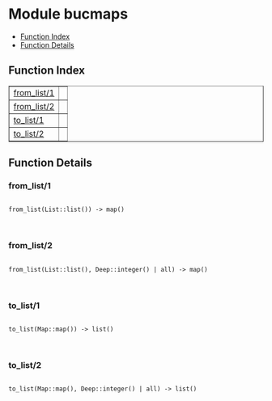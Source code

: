 

# Module bucmaps #
* [Function Index](#index)
* [Function Details](#functions)

<a name="index"></a>

## Function Index ##


<table width="100%" border="1" cellspacing="0" cellpadding="2" summary="function index"><tr><td valign="top"><a href="#from_list-1">from_list/1</a></td><td></td></tr><tr><td valign="top"><a href="#from_list-2">from_list/2</a></td><td></td></tr><tr><td valign="top"><a href="#to_list-1">to_list/1</a></td><td></td></tr><tr><td valign="top"><a href="#to_list-2">to_list/2</a></td><td></td></tr></table>


<a name="functions"></a>

## Function Details ##

<a name="from_list-1"></a>

### from_list/1 ###

<pre><code>
from_list(List::list()) -&gt; map()
</code></pre>
<br />

<a name="from_list-2"></a>

### from_list/2 ###

<pre><code>
from_list(List::list(), Deep::integer() | all) -&gt; map()
</code></pre>
<br />

<a name="to_list-1"></a>

### to_list/1 ###

<pre><code>
to_list(Map::map()) -&gt; list()
</code></pre>
<br />

<a name="to_list-2"></a>

### to_list/2 ###

<pre><code>
to_list(Map::map(), Deep::integer() | all) -&gt; list()
</code></pre>
<br />

